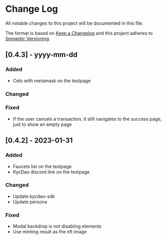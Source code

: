# Change Log

All notable changes to this project will be documented in this file.

The format is based on [Keep a Changelog](http://keepachangelog.com/)
and this project adheres to [Semantic Versioning](http://semver.org/).

## [0.4.3] - yyyy-mm-dd

### Added

- Celo with metamask on the testpage

### Changed

### Fixed

- If the user cancels a transaction, it still navigates to the success page, just to show an empty page

## [0.4.2] - 2023-01-31

### Added

- Faucets list on the testpage
- KycDao discord link on the testpage

### Changed

- Update kycdao-sdk
- Update persona

### Fixed

- Modal backdrop is not disabling elements
- Use minting result as the nft image